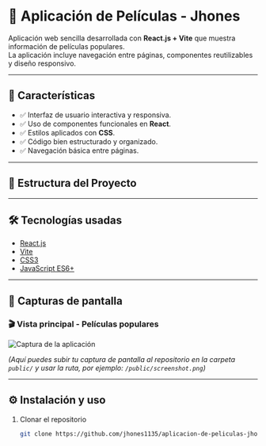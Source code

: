 # 🎥 Aplicación de Películas - Jhones

Aplicación web sencilla desarrollada con **React.js + Vite** que muestra información de películas populares.  
La aplicación incluye navegación entre páginas, componentes reutilizables y diseño responsivo.  

---

## 🚀 Características
- ✅ Interfaz de usuario interactiva y responsiva.  
- ✅ Uso de componentes funcionales en **React**.  
- ✅ Estilos aplicados con **CSS**.  
- ✅ Código bien estructurado y organizado.  
- ✅ Navegación básica entre páginas.  

---

## 📂 Estructura del Proyecto

---

## 🛠️ Tecnologías usadas
- [React.js](https://react.dev/)  
- [Vite](https://vitejs.dev/)  
- [CSS3](https://developer.mozilla.org/es/docs/Web/CSS)  
- [JavaScript ES6+](https://developer.mozilla.org/es/docs/Web/JavaScript)

---

## 📸 Capturas de pantalla

### 🎬 Vista principal - Películas populares
![Captura de la aplicación](https://ruta-a-tu-imagen-o-screenshot.png)

*(Aquí puedes subir tu captura de pantalla al repositorio en la carpeta `public/` y usar la ruta, por ejemplo: `/public/screenshot.png`)*

---

## ⚙️ Instalación y uso

1. Clonar el repositorio  
   ```bash
   git clone https://github.com/jhones1135/aplicacion-de-peliculas-jhones.git
